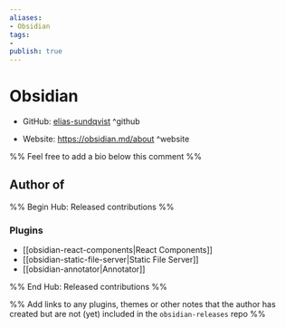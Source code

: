 ```yaml
---
aliases:
- Obsidian
tags:
- 
publish: true
---
```


# Obsidian

- GitHub: [elias-sundqvist](https://github.com/elias-sundqvist/) ^github
<!-- - Discord: `@` ^discord-->
- Website: <https://obsidian.md/about> ^website
<!-- - [[Publish sites|Publish site]]: ^publish-->

%% Feel free to add a bio below this comment %%


## Author of

%% Begin Hub: Released contributions %%
### Plugins
- [[obsidian-react-components|React Components]]
- [[obsidian-static-file-server|Static File Server]]
- [[obsidian-annotator|Annotator]]

%% End Hub: Released contributions %%

%% Add links to any plugins, themes or other notes that the author has created but are not (yet) included in the `obsidian-releases` repo %%

<!--
### Unlisted plugins

- 
-->

<!--
### Others

- 
-->

<!--
## Sponsor this author

- [[GitHub sponsors]]: [Sponsor @elias-sundqvist on GitHub Sponsors](https://github.com/sponsors/elias-sundqvist) ^github-sponsor
- [[Buy me a coffee]]: ^buy-me-a-coffee
- [[PayPal]]: ^paypal
- [[Patreon]]: ^patreon

-->

<!--
## Follow this author

- [[YouTube Channels|On YouTube]]: ^youtube
- Twitter: ^twitter
- ...
-->
